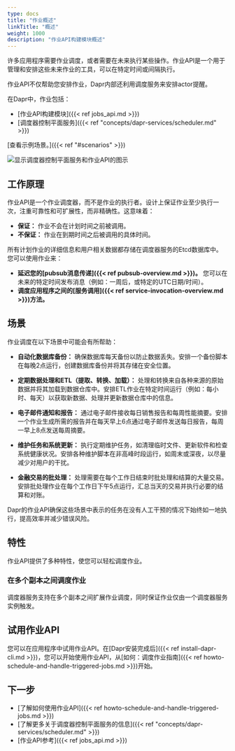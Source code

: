 ```yaml
---
type: docs
title: "作业概述"
linkTitle: "概述"
weight: 1000
description: "作业API构建模块概述"
---
```


许多应用程序需要作业调度，或者需要在未来执行某些操作。作业API是一个用于管理和安排这些未来作业的工具，可以在特定时间或间隔执行。

作业API不仅帮助您安排作业，Dapr内部还利用调度服务来安排actor提醒。

在Dapr中，作业包括：
- [作业API构建模块]({{< ref jobs_api.md >}})
- [调度器控制平面服务]({{< ref "concepts/dapr-services/scheduler.md" >}})

[查看示例场景。]({{< ref "#scenarios" >}})

<img src="/images/scheduler/scheduler-architecture.png" alt="显示调度器控制平面服务和作业API的图示">

## 工作原理

作业API是一个作业调度器，而不是作业的执行者。设计上保证作业至少执行一次，注重可靠性和可扩展性，而非精确性。这意味着：
- **保证：** 作业不会在计划时间之前被调用。
- **不保证：** 作业在到期时间之后被调用的具体时间。

所有计划作业的详细信息和用户相关数据都存储在调度器服务的Etcd数据库中。
您可以使用作业来：

- **延迟您的[pubsub消息传递]({{< ref pubsub-overview.md >}})。** 您可以在未来的特定时间发布消息（例如：一周后，或特定的UTC日期/时间）。
- **调度应用程序之间的[服务调用]({{< ref service-invocation-overview.md >}})方法。**

## 场景

作业调度在以下场景中可能会有所帮助：

- **自动化数据库备份：**
   确保数据库每天备份以防止数据丢失。安排一个备份脚本在每晚2点运行，创建数据库备份并将其存储在安全位置。

- **定期数据处理和ETL（提取、转换、加载）：**
   处理和转换来自各种来源的原始数据并将其加载到数据仓库中。安排ETL作业在特定时间运行（例如：每小时、每天）以获取新数据、处理并更新数据仓库中的信息。

- **电子邮件通知和报告：**
   通过电子邮件接收每日销售报告和每周性能摘要。安排一个作业生成所需的报告并在每天早上6点通过电子邮件发送每日报告，每周一早上8点发送每周摘要。

- **维护任务和系统更新：**
   执行定期维护任务，如清理临时文件、更新软件和检查系统健康状况。安排各种维护脚本在非高峰时段运行，如周末或深夜，以尽量减少对用户的干扰。

- **金融交易的批处理：**
   处理需要在每个工作日结束时批处理和结算的大量交易。安排批处理作业在每个工作日下午5点运行，汇总当天的交易并执行必要的结算和对账。

Dapr的作业API确保这些场景中表示的任务在没有人工干预的情况下始终如一地执行，提高效率并减少错误风险。

## 特性

作业API提供了多种特性，使您可以轻松调度作业。

### 在多个副本之间调度作业

调度器服务支持在多个副本之间扩展作业调度，同时保证作业仅由一个调度器服务实例触发。

## 试用作业API

您可以在应用程序中试用作业API。在[Dapr安装完成后]({{< ref install-dapr-cli.md >}})，您可以开始使用作业API，从[如何：调度作业指南]({{< ref howto-schedule-and-handle-triggered-jobs.md >}})开始。

## 下一步

- [了解如何使用作业API]({{< ref howto-schedule-and-handle-triggered-jobs.md >}})
- [了解更多关于调度器控制平面服务的信息]({{< ref "concepts/dapr-services/scheduler.md" >}})
- [作业API参考]({{< ref jobs_api.md >}})
